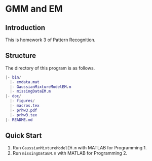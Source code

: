 <!-- Author: Jingxuan Yang -->
<!-- E-mail: yangjx20@mails.tsinghua.edu.cn -->

# GMM and EM

## Introduction

This is homework 3 of Pattern Recognition.

## Structure

The directory of this program is as follows.

```matlab
|- bin/
  |- emdata.mat
  |- GaussianMixtureModelEM.m
  |- missingDataEM.m
|- doc/
  |- figures/
  |- macros.tex
  |- prhw3.pdf
  |- prhw3.tex
|- README.md
```

## Quick Start

1. Run `GaussianMixtureModelEM.m` with MATLAB for Programming 1.
2. Run `missingDataEM.m` with MATLAB for Programming 2.
